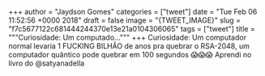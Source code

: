 
+++
author = "Jaydson Gomes"
categories = ["tweet"]
date = "Tue Feb 06 11:52:56 +0000 2018"
draft = false
image = "{TWEET_IMAGE}"
slug = "f7c5677122c681444244370e13e21a0104306065"
tags = ["tweet"]
title = """Curiosidade: Um computado..."""
+++
Curiosidade: Um computador normal levaria 1 FUCKING BILHÃO de anos pra quebrar o RSA-2048, um computador quântico pode quebrar em 100 segundos 😱😱😱
Aprendi no livro do @satyanadella
